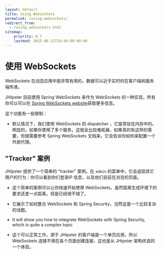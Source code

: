 ```yaml
---
layout: default
title: Using Websockets
permalink: /using-websockets/
redirect_from:
  - /using_websockets.html
sitemap:
    priority: 0.7
    lastmod: 2015-08-31T18:40:00-00:00
---
```


# <i class="fa fa-envelope"></i> 使用 WebSockets

WebSockets 在动态应用中是非常有用的，数据可以近乎实时的在客户端和服务端传递。

JHipster 目前使用 Spring WebSockets 来作为 WebSockets 的一种实现，所有你可以可以在  [Spring WebSockets website](http://docs.spring.io/spring/docs/current/spring-framework-reference/html/websocket.html)获取更多信息。

这个功能有一些限制：

- 默认情况下，我们使用 WebSockets 的 dispatcher ，它是常驻在内存中的。明显的，如果你使用了多个服务，这就会比较难拓展，如果真的有这样的需要，你就需要参考 Spring WebSockets 文档来，它会告诉你如何来配置一个外部代理。
 

##   "Tracker" 案例

JHipster 提供了一个简单的 "tracker" 案例。在 `admin` 的菜单中，它会追踪其它用户的行为：你可以看到你们登录IP 信息，以及他们目前在浏览的页面。

- 这个简单的案例可以让你快速开始使用 WebSockets，虽然距离生成环境下的要求还差一点距离，但是已经很不错了。

 
- 它展示了如何整合 WebSockets 和 Spring Security，当然这是一个比较复杂的话题。
- It will show you how to integrate WebSockets with Spring Security, which is quite a complex topic

- 这个可以正常工作，源于 JHipster 的客户端是一个单页应用，所以 WebSockets 连接不用在各个页面创建连接，这也是从 JHipster 架构优良的一个体现。

